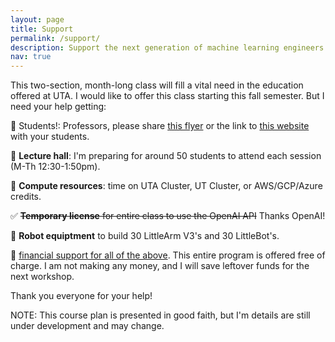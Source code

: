 ```yaml
---
layout: page
title: Support
permalink: /support/
description: Support the next generation of machine learning engineers on their learning endevour.
nav: true
---
```


This two-section, month-long class will fill a vital need in the education offered at UTA. I would like to offer this class starting this fall semester. But I need your help getting:

🔲 Students!: Professors, please share [this flyer](https://github.com/JacobFV/Artificial-Intelligence-Principle-and-Practice/raw/main/assets/flyer/ai_course_flyer.pdf) or the link to [this website](https://jacobfv.github.io/Artificial-Intelligence-Principle-and-Practice/) with your students.

🔲 **Lecture hall**: I'm preparing for around 50 students to attend each session (M-Th 12:30-1:50pm).

🔲 **Compute resources**: time on UTA Cluster, UT Cluster, or AWS/GCP/Azure credits.

✅ ~~**Temporary license** for entire class to use the OpenAI API~~ Thanks OpenAI!

🔲 **Robot equiptment** to build 30 LittleArm V3's and 30 LittleBot's.

🔲 [financial support for all of the above](https://github.com/JacobFV/Artificial-Intelligence-Principle-and-Practice). This entire program is offered free of charge. I am not making any money, and I will save leftover funds for the next workshop.

Thank you everyone for your help!

NOTE: This course plan is presented in good faith, but I'm details are still under development and may change.